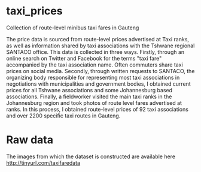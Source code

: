 # taxi_prices
Collection of route-level minibus taxi fares in Gauteng

The price data is sourced from route-level prices advertised at Taxi ranks, as well as information shared by taxi associations with the Tshwane regional SANTACO office. This data is collected in three ways. Firstly, through an online search on Twitter and Facebook for the terms "taxi fare" accompanied by the taxi association name. Often commuters share taxi prices on social media. Secondly, through written requests to SANTACO, the organizing body responsible for representing most taxi associations in negotiations with municipalities and government bodies, I obtained current prices for all Tshwane associations and some Johannesburg based associations. Finally, a fieldworker visited the main taxi ranks in the Johannesburg region and took photos of route level fares advertised at ranks. In this process, I obtained route-level prices of 92 taxi associations and over 2200 specific taxi routes in Gauteng.

# Raw data
The images from which the dataset is constructed are available here http://tinyurl.com/taxifaredata

